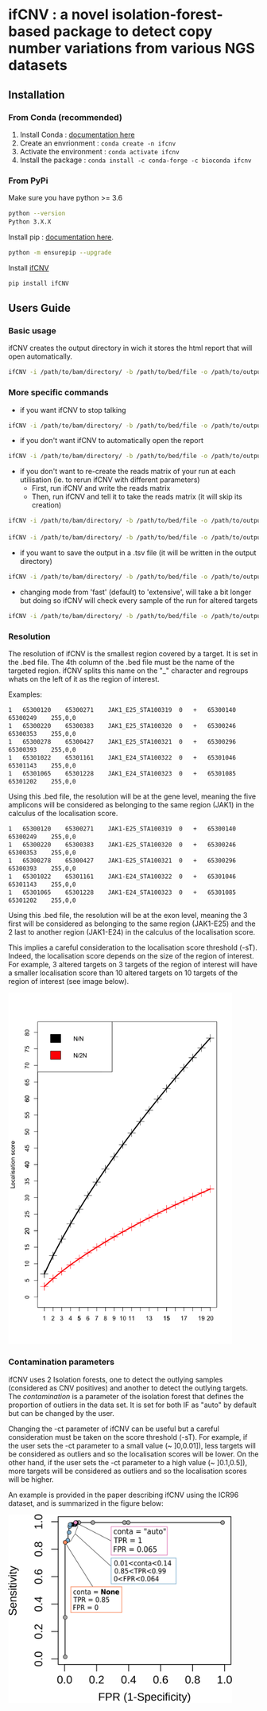 # ifCNV : a novel isolation-forest-based package to detect copy number variations from various NGS datasets

## Installation

### From Conda (recommended)

1. Install Conda : [documentation here](https://docs.conda.io/projects/conda/en/latest/user-guide/install/index.html)
1. Create an envrionment : `conda create -n ifcnv`
1. Activate the environment : `conda activate ifcnv`
1. Install the package : `conda install -c conda-forge -c bioconda ifcnv`

### From PyPi

Make sure you have python >= 3.6

```sh
python --version
Python 3.X.X
```

Install pip : [documentation here](https://pip.pypa.io/en/stable/installation/).

```sh
python -m ensurepip --upgrade
```

Install [ifCNV](https://pypi.org/project/ifCNV/)

```sh
pip install ifCNV
```

## Users Guide

### Basic usage

ifCNV creates the output directory in wich it stores the html report that will
open automatically.

```sh
ifCNV -i /path/to/bam/directory/ -b /path/to/bed/file -o /path/to/output/directory/
```

### More specific commands

- if you want ifCNV to stop talking
```sh
ifCNV -i /path/to/bam/directory/ -b /path/to/bed/file -o /path/to/output/directory/ -v ''
```
- if you don't want ifCNV to automatically open the report
```sh
ifCNV -i /path/to/bam/directory/ -b /path/to/bed/file -o /path/to/output/directory/ -a ''
```
- if you don't want to re-create the reads matrix of your run at each
utilisation (ie. to rerun ifCNV with different parameters)
    - First, run ifCNV and write the reads matrix
    - Then, run ifCNV and tell it to take the reads matrix (it will skip its
    creation)

```sh
ifCNV -i /path/to/bam/directory/ -b /path/to/bed/file -o /path/to/output/directory/ -rm /path/to/readsMatrix/file

ifCNV -i /path/to/bam/directory/ -b /path/to/bed/file -o /path/to/output/directory/ -s /path/to/readsMatrix/file
```
- if you want to save the output in a .tsv file (it will be written in the
output directory)
```sh
ifCNV -i /path/to/bam/directory/ -b /path/to/bed/file -o /path/to/output/directory/ -sv True
```
- changing mode from 'fast' (default) to 'extensive', will take a bit longer
but doing so ifCNV will check every sample of the run for altered targets
```sh
ifCNV -i /path/to/bam/directory/ -b /path/to/bed/file -o /path/to/output/directory/ -m 'extensive'
```

### Resolution

The resolution of ifCNV is the smallest region covered by a target. It is set in
the .bed file. The 4th column of the .bed file must be the name of the targeted
region. ifCNV splits this name on the "\_" character and regroups whats on the
left of it as the region of interest.

Examples:
```tsv
1	65300120	65300271	JAK1_E25_STA100319	0	+	65300140	65300249	255,0,0
1	65300220	65300383	JAK1_E25_STA100320	0	+	65300246	65300353	255,0,0
1	65300278	65300427	JAK1_E25_STA100321	0	+	65300296	65300393	255,0,0
1	65301022	65301161	JAK1_E24_STA100322	0	+	65301046	65301143	255,0,0
1	65301065	65301228	JAK1_E24_STA100323	0	+	65301085	65301202	255,0,0
```
Using this .bed file, the resolution will be at the gene level, meaning the five
amplicons will be considered as belonging to the same region (JAK1) in the
calculus of the localisation score.

```tsv
1	65300120	65300271	JAK1-E25_STA100319	0	+	65300140	65300249	255,0,0
1	65300220	65300383	JAK1-E25_STA100320	0	+	65300246	65300353	255,0,0
1	65300278	65300427	JAK1-E25_STA100321	0	+	65300296	65300393	255,0,0
1	65301022	65301161	JAK1-E24_STA100322	0	+	65301046	65301143	255,0,0
1	65301065	65301228	JAK1-E24_STA100323	0	+	65301085	65301202	255,0,0
```

Using this .bed file, the resolution will be at the exon level, meaning the 3
first will be considered as belonging to the same region (JAK1-E25) and the 2
last to another region (JAK1-E24) in the calculus of the localisation score.

This implies a careful consideration to the localisation score threshold (-sT).
Indeed, the localisation score depends on the size of the region of interest.
For example, 3 altered targets on 3 targets of the region of interest will have
a smaller localisation score than 10 altered targets on 10 targets of the region
of interest (see image below).

<img src="docs/img/score_plot.png" alt="drawing" width="450"/>

### Contamination parameters

ifCNV uses 2 Isolation forests, one to detect the outlying samples (considered
as CNV positives) and another to detect the outlying targets. The
_contamination_ is a parameter of the isolation forest that defines the
proportion of outliers in the data set. It is set for both IF as "auto" by
default but can be changed by the user.

Changing the -ct parameter of ifCNV can be useful but a careful consideration
must be taken on the score threshold (-sT). For example, if the user sets the
-ct parameter to a small value (\~ \]0,0.01\]), less targets will be considered
as outliers and so the localisation scores will be lower. On the other hand, if
the user sets the -ct parameter to a high value (\~ \]0.1,0.5\]), more targets
will be considered as outliers and so the localisation scores will be higher.

An example is provided in the paper describing ifCNV using the ICR96 dataset,
and is summarized in the figure below:

<img src="docs/img/figure_5.jpg" alt="drawing" width="450"/>
